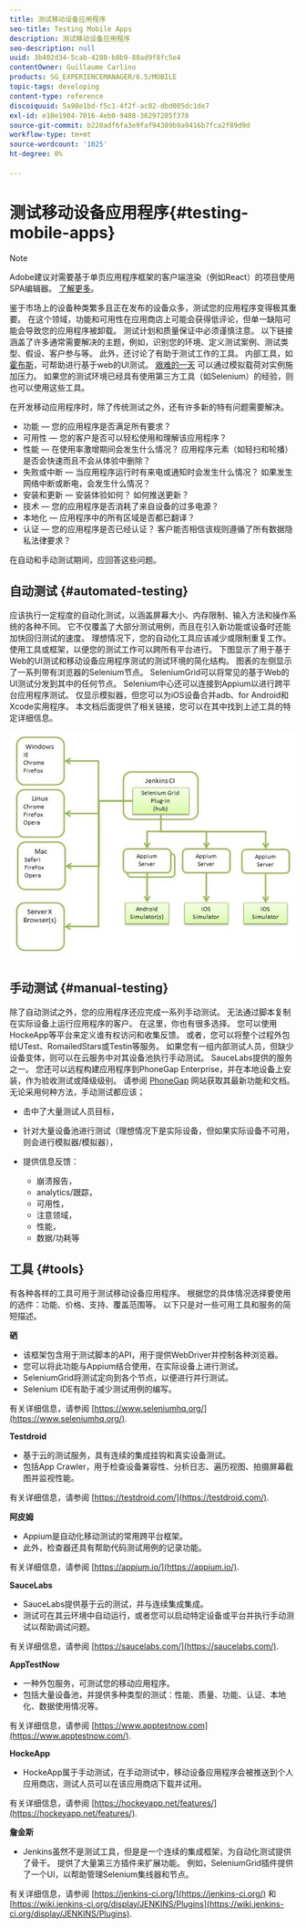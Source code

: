 ```yaml
---
title: 测试移动设备应用程序
seo-title: Testing Mobile Apps
description: 测试移动设备应用程序
seo-description: null
uuid: 3b402d34-5cab-4280-b8b9-88ad9f8fc5e4
contentOwner: Guillaume Carlino
products: SG_EXPERIENCEMANAGER/6.5/MOBILE
topic-tags: developing
content-type: reference
discoiquuid: 5a98e1bd-f5c1-4f2f-ac02-dbd005dc1de7
exl-id: e10e1904-7016-4eb0-9408-36297285f378
source-git-commit: b220adf6fa3e9faf94389b9a9416b7fca2f89d9d
workflow-type: tm+mt
source-wordcount: '1025'
ht-degree: 0%

---
```


# 测试移动设备应用程序{#testing-mobile-apps}

>[!NOTE]
>
>Adobe建议对需要基于单页应用程序框架的客户端渲染（例如React）的项目使用SPA编辑器。 [了解更多](/help/sites-developing/spa-overview.md)。

鉴于市场上的设备种类繁多且正在发布的设备众多，测试您的应用程序变得极其重要。 在这个领域，功能和可用性在应用商店上可能会获得低评论，但单一缺陷可能会导致您的应用程序被卸载。 测试计划和质量保证中必须谨慎注意。 以下链接涵盖了许多通常需要解决的主题，例如，识别您的环境、定义测试案例、测试类型、假设、客户参与等。 此外，还讨论了有助于测试工作的工具。 内部工具，如 [霍布斯](/help/sites-developing/hobbes.md)，可帮助进行基于web的UI测试。 [艰难的一天](/help/sites-developing/tough-day.md) 可以通过模拟载荷对实例施加压力。 如果您的测试环境已经具有使用第三方工具（如Selenium）的经验，则也可以使用这些工具。

在开发移动应用程序时，除了传统测试之外，还有许多新的特有问题需要解决。

* 功能 — 您的应用程序是否满足所有要求？
* 可用性 — 您的客户是否可以轻松使用和理解该应用程序？
* 性能 — 在使用率激增期间会发生什么情况？ 应用程序元素（如轻扫和轮播）是否会快速而且不会从体验中删除？
* 失败或中断 — 当应用程序运行时有来电或通知时会发生什么情况？ 如果发生网络中断或断电，会发生什么情况？
* 安装和更新 — 安装体验如何？ 如何推送更新？
* 技术 — 您的应用程序是否消耗了来自设备的过多电源？
* 本地化 — 应用程序中的所有区域是否都已翻译？
* 认证 — 您的应用程序是否已经认证？ 客户能否相信该规则遵循了所有数据隐私法律要求？

在自动和手动测试期间，应回答这些问题。

## 自动测试 {#automated-testing}

应该执行一定程度的自动化测试，以涵盖屏幕大小、内存限制、输入方法和操作系统的各种不同。 它不仅覆盖了大部分测试用例，而且在引入新功能或设备时还能加快回归测试的速度。 理想情况下，您的自动化工具应该减少或限制重复工作。 使用工具或框架，以便您的测试工作可以跨所有平台进行。 下图显示了用于基于Web的UI测试和移动设备应用程序测试的测试环境的简化结构。 图表的左侧显示了一系列带有浏览器的Selenium节点。 SeleniumGrid可以将常见的基于Web的UI测试分发到其中的任何节点。 Selenium中心还可以连接到Appium以进行跨平台应用程序测试。 仅显示模拟器，但您可以为iOS设备合并adb、for Android和Xcode实用程序。 本文档后面提供了相关链接，您可以在其中找到上述工具的特定详细信息。

![chlimage_1](assets/chlimage_1.jpeg)

## 手动测试 {#manual-testing}

除了自动测试之外，您的应用程序还应完成一系列手动测试。 无法通过脚本复制在实际设备上运行应用程序的客户。 在这里，你也有很多选择。 您可以使用HockeApp等平台来定义谁有权访问和收集反馈。 或者，您可以将整个过程外包给UTest、RomailedStars或Testin等服务。 如果您有一组内部测试人员，但缺少设备变体，则可以在云服务中对其设备池执行手动测试。 SauceLabs提供的服务之一。 您还可以远程构建应用程序到PhoneGap Enterprise，并在本地设备上安装，作为验收测试或降级级别。 请参阅 [PhoneGap](https://phonegap.com/) 网站获取其最新功能和文档。 无论采用何种方法，手动测试都应该；

* 击中了大量测试人员目标，
* 针对大量设备池进行测试（理想情况下是实际设备，但如果实际设备不可用，则会进行模拟器/模拟器），
* 提供信息反馈：

   * 崩溃报告，
   * analytics/跟踪，
   * 可用性，
   * 注意领域，
   * 性能，
   * 数据/功耗等

## 工具 {#tools}

有各种各样的工具可用于测试移动设备应用程序。 根据您的具体情况选择要使用的选件：功能、价格、支持、覆盖范围等。 以下只是对一些可用工具和服务的简短描述。

**硒**

* 该框架包含用于测试脚本的API，用于提供WebDriver并控制各种浏览器。
* 您可以将此功能与Appium结合使用，在实际设备上进行测试。
* SeleniumGrid将测试定向到各个节点，以便进行并行测试。
* Selenium IDE有助于减少测试用例的编写。

有关详细信息，请参阅 [https://www.seleniumhq.org/](https://www.seleniumhq.org/).

**Testdroid**

* 基于云的测试服务，具有连续的集成挂钩和真实设备测试。
* 包括App Crawler，用于检查设备兼容性、分析日志、遍历视图、拍摄屏幕截图并监视性能。

有关详细信息，请参阅 [https://testdroid.com/](https://testdroid.com/).

**阿皮姆**

* Appium是自动化移动测试的常用跨平台框架。
* 此外，检查器还具有帮助代码测试用例的记录功能。

有关详细信息，请参阅 [https://appium.io/](https://appium.io/).

**SauceLabs**

* SauceLabs提供基于云的测试，并与连续集成集成。
* 测试可在其云环境中自动运行，或者您可以启动特定设备或平台并执行手动测试以帮助调试问题。

有关详细信息，请参阅 [https://saucelabs.com/](https://saucelabs.com/).

**AppTestNow**

* 一种外包服务，可测试您的移动应用程序。
* 包括大量设备池，并提供多种类型的测试：性能、质量、功能、认证、本地化、数据使用情况等。

有关详细信息，请参阅 [https://www.apptestnow.com](https://www.apptestnow.com/).

**HockeApp**

* HockeApp属于手动测试，在手动测试中，移动设备应用程序会被推送到个人应用商店，测试人员可以在该应用商店下载并试用。

有关详细信息，请参阅 [https://hockeyapp.net/features/](https://hockeyapp.net/features/).

**詹金斯**

* Jenkins虽然不是测试工具，但是是一个连续的集成框架，为自动化测试提供了骨干。 提供了大量第三方插件来扩展功能。 例如，SeleniumGrid插件提供了一个UI，以帮助管理Selenium集线器和节点。

有关详细信息，请参阅 [https://jenkins-ci.org/](https://jenkins-ci.org/) 和 [https://wiki.jenkins-ci.org/display/JENKINS/Plugins](https://wiki.jenkins-ci.org/display/JENKINS/Plugins).
